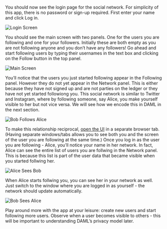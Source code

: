 You should now see the login page for the social network. For simplicity of this app, there is no password or sign-up required. First enter your name and click Log in.

![Login Screen](/daml/scenarios/getting-started/assets/create-daml-app-login-screen.png)

You should see the main screen with two panels. One for the users you are following and one for your followers. Initially these are both empty as you are not following anyone and you don’t have any followers! Go ahead and start following users by typing their usernames in the text box and clicking on the Follow button in the top panel.

![Main Screen](/daml/scenarios/getting-started/assets/create-daml-app-main-screen-initial-view.png)

You’ll notice that the users you just started following appear in the Following panel. However they do not yet appear in the Network panel. This is either because they have not signed up and are not parties on the ledger or they have not yet started followiong you. This social network is similar to Twitter and Instagram, where by following someone, say Alice, you make yourself visible to her but not vice versa. We will see how we encode this in DAML in the next section.

![Bob Follows Alice](/daml/scenarios/getting-started/assets/create-daml-app-bob-follows-alice.png)

To make this relationship reciprocal, [open the UI](https://[[HOST_SUBDOMAIN]]-3000-[[KATACODA_HOST]].environments.katacoda.com) in a separate browser tab. (Having separate windows/tabs allows you to see both you and the screen of the user you are following at the same time.) Once you log in as the user you are following - Alice, you’ll notice your name in her network. In fact, Alice can see the entire list of users you are follwing in the Network panel. This is because this list is part of the user data that became visible when you started follwing her.

![Alice Sees Bob](/daml/scenarios/getting-started/assets/create-daml-app-alice-sees-bob.png)

When Alice starts follwing you, you can see her in your network as well. Just switch to the window where you are logged in as yourself - the network should update automatically.

![Bob Sees Alice](/daml/scenarios/getting-started/assets/create-daml-app-bob-sees-alice-in-the-network.png)

Play around more with the app at your leisure: create new users and start following more users. Observe when a user becomes visible to others - this will be important to understanding DAML’s privacy model later.
